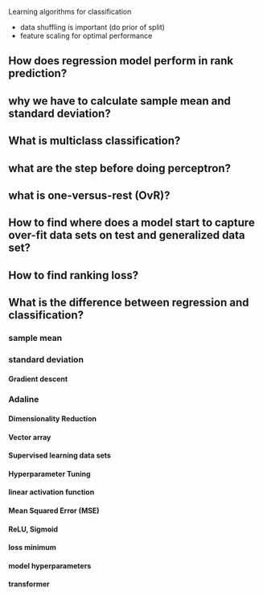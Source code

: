 Learning algorithms for classification
- data shuffling is important (do prior of split)
- feature scaling for optimal performance 
## How does regression model perform in rank prediction?
## why we have to calculate sample mean and standard deviation?
## What is multiclass classification?

## what are the step before doing perceptron?
## what is **one-versus-rest** (**OvR**)?
## How to find where does a model start to capture over-fit data sets on test and generalized data set?
## How to find ranking loss?
## What is the difference between regression and classification?
### sample mean
### standard deviation
#### Gradient descent
### Adaline
#### Dimensionality Reduction
#### Vector array
#### Supervised learning data sets
#### Hyperparameter Tuning
#### linear activation function
#### Mean Squared Error (MSE)
#### ReLU, Sigmoid
#### loss minimum
#### model hyperparameters
#### transformer